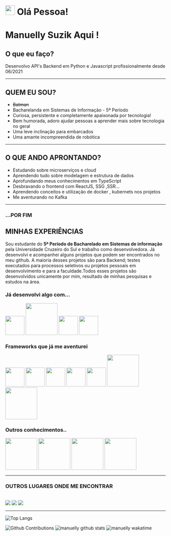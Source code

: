 
<h1 aligh="center"><img src="https://emojis.slackmojis.com/emojis/images/1613285697/12806/meow_attention.png?1613285697" width="30"/> Olá Pessoa! </h1>


  # Manuelly Suzik Aqui !
  ## O que eu faço?

  <p>Desenvolvo API's Backend em Python e Javascript profissionalmente desde 06/2021</p>

----------------------------------------------------------------

## QUEM EU SOU?
* ~~Batman~~
* Bacharelanda em Sistemas de Informação - 5ª Período
* Curiosa, persistente e completamente apaixonada por tecnologia!
* Bem humorada, adoro ajudar pessoas a aprender mais sobre tecnologia no geral
* Uma leve inclinação para embarcados
* Uma amante incompreendida de robótica

---
## O QUE ANDO APRONTANDO?
* Estudando sobre microserviços e cloud
* Aprendendo tudo sobre modelagem e estrutura de dados
* Aprofundando meus conhecimentos em TypeScript
* Desbravando o frontend com ReactJS, SSG ,SSR...
* Aprendendo conceitos e utilização de docker , kubernets nos projetos
* Me aventurando no Kafka

---
### ...POR FIM
## MINHAS EXPERIÊNCIAS
<p> Sou estudante do <strong>5ª Período de Bacharelado em Sistemas de informação</strong> pela Universidade Cruzeiro do Sul e trabalho como desenvolvedora. Já desenvolvi e acompanhei alguns projetos que podem ser encontrados no meu github. A maioria desses projetos são para Backend; testes executados para processos seletivos ou projetos pessoais em desenvolvimento e para a faculdade.Todos esses projetos são desenvolvidos unicamente por mim, resultado de minhas pesquisas e estudos na área. </p>

### Já desenvolvi algo com...
<img src="https://symbols-electrical.getvecta.com/stencil_25/39_javascript.bb3179952d.svg" width="60"></img>
<img src="https://symbols-electrical.getvecta.com/stencil_89/63_nodejs.fd495aabed.svg" width="100"></img>
<img src="https://symbols-electrical.getvecta.com/stencil_25/35_html5.a8680135ba.svg" width="60"></img>
<img src="https://symbols-electrical.getvecta.com/stencil_92/75_python-vertical.3461c3be45.svg" width="60"></img>

### Frameworks que já me aventurei
<img src="https://symbols-electrical.getvecta.com/stencil_25/5_bootstrap.2d943949da.svg" width="60"></img>
<img src="https://emojis.slackmojis.com/emojis/images/1473950148/1161/react.png?1473950148" width="60"></img>
<img src="https://symbols-electrical.getvecta.com/stencil_73/35_adonisjs-icon.6b456fe2da.svg" width="60"></img>
<img src="https://symbols-electrical.getvecta.com/stencil_89/37_nestjs-icon.115e595222.svg" width="60"></img>
<img src="https://symbols-electrical.getvecta.com/stencil_86/38_koa.3f7b7dba96.svg" width="60"></img>
<img src="https://symbols-electrical.getvecta.com/stencil_79/87_expressjs.8fe66a22d7.svg" width="100"></img>
<img src="https://symbols-electrical.getvecta.com/stencil_80/57_flask.688d06cd2b.svg" width="100"></img>

### Outros conhecimentos..
<img src="https://symbols-electrical.getvecta.com/stencil_78/88_docker-official.644ef41633.svg" width="100"></img>
<img src="https://symbols-electrical.getvecta.com/stencil_74/95_arduino.fa47c14cbd.svg" width="100"></img>
<img src="https://symbols-electrical.getvecta.com/stencil_85/19_jest.4eb3b5ae53.svg" width="100"></img>
<img src="https://symbols-electrical.getvecta.com/stencil_85/48_json.6ae94f404a.svg" width="100"></img>

---
### OUTROS LUGARES ONDE ME ENCONTRAR
<br>
<a href="https://linkedin.com/in/manuellysuzik">
<img src="https://img.shields.io/badge/-LinkedIn-0077B5?style=flat&logo=Linkedin&logoColor=white"/></a>
<a href="https://www.instagram.com/manuellysuzik/">
<img src="https://img.shields.io/badge/-Instagram-E4405F?style=flat&logo=instagram&logoColor=white"/></a>
<a href="https://www.facebook.com/manuellysuzik.nunesmelo/">
<img src="https://img.shields.io/badge/-Facebook-1877F2?style=flat&logo=facebook&logoColor=white"/></a>

---
![Top Langs](https://github-readme-stats.vercel.app/api/top-langs/?username=manuellysuzik&&layout=compact&langs_count=8&theme=buefy)

![Github Contributions](https://github-readme-streak-stats.herokuapp.com/?user=manuellysuzik&hide_border=false&theme=buefy&count_private=true)
![manuelly github stats](https://github-readme-stats.vercel.app/api?username=manuellysuzik&show_icons=true&theme=buefy&count_private=true&hide=issues,contribs)
![manuelly wakatime](https://github-readme-stats.vercel.app/api/wakatime?username=manununes&layout=compact&langs_count=10&theme=buefy)


